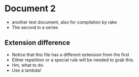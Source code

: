 Document 2
=========

*   another test document, also for compilation by rake
*   The second in a series

Extension difference
--------------------
*   Notice that this file has a different extension from the first
*   Either repetition or a special rule will be needed to grab this.
*   Hm, what to do.
*   Use a lambda!
